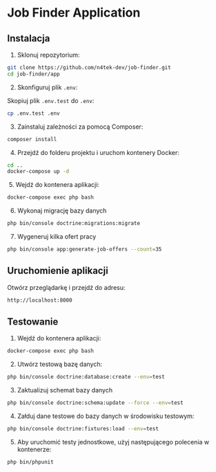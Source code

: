 # Job Finder Application

## Instalacja

1. Sklonuj repozytorium:

```bash
git clone https://github.com/n4tek-dev/job-finder.git
cd job-finder/app
```

2. Skonfiguruj plik `.env`:

Skopiuj plik `.env.test` do `.env`:

```bash
cp .env.test .env
```

3. Zainstaluj zależności za pomocą Composer:

```bash
composer install
```

4. Przejdź do folderu projektu i uruchom kontenery Docker:

```bash
cd ..
docker-compose up -d
```

 5. Wejdź do kontenera aplikacji:

```bash    
docker-compose exec php bash
```

6. Wykonaj migrację bazy danych

```bash
php bin/console doctrine:migrations:migrate
```
    
7. Wygeneruj kilka ofert pracy

```bash
php bin/console app:generate-job-offers --count=35
```

## Uruchomienie aplikacji

Otwórz przeglądarkę i przejdź do adresu:

```bash
http://localhost:8000
```

## Testowanie

1. Wejdź do kontenera aplikacji:

```bash
docker-compose exec php bash
```

2. Utwórz testową bazę danych:

```bash
php bin/console doctrine:database:create --env=test
```

3. Zaktualizuj schemat bazy danych

```bash
php bin/console doctrine:schema:update --force --env=test
```

4. Załduj dane testowe do bazy danych w środowisku testowym:

```bash
php bin/console doctrine:fixtures:load --env=test
```

5. Aby uruchomić testy jednostkowe, użyj następującego polecenia w kontenerze:

```bash
php bin/phpunit
```
